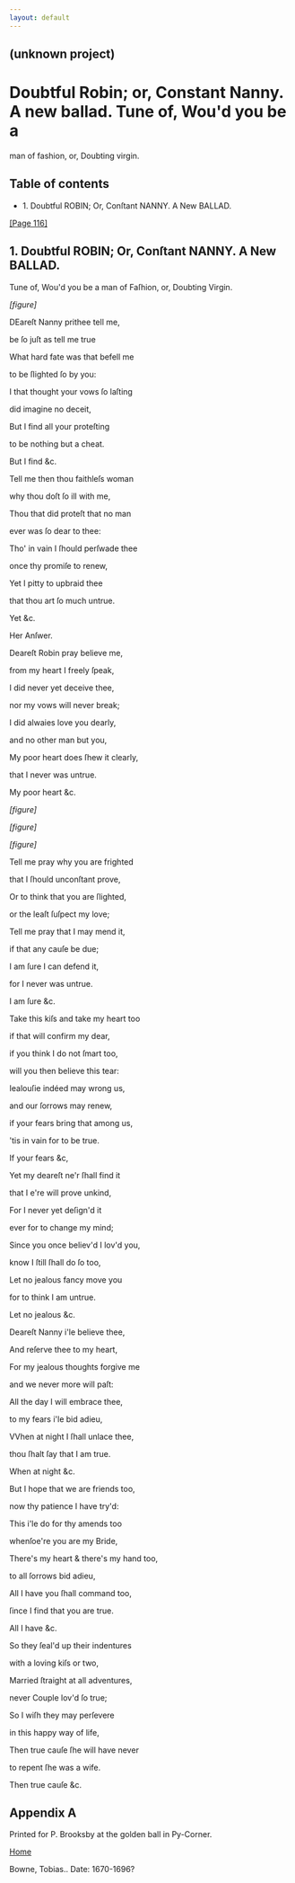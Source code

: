 ```yaml
---
layout: default
---
```

## (unknown project)

# Doubtful Robin; or, Constant Nanny. A new ballad. Tune of, Wou'd you be a
man of fashion, or, Doubting virgin.

## Table of contents

  * 1\. Doubtful ROBIN; Or, Conſtant NANNY. A New BALLAD.

[[Page 116]](http://eebo.chadwyck.com/downloadtiff?vid=183308&page=1)

## 1\. Doubtful ROBIN; Or, Conſtant NANNY. A New BALLAD.

Tune of, Wou'd you be a man of Faſhion, or, Doubting Virgin.

_[figure]_

DEareſt Nanny prithee tell me,

be ſo juſt as tell me true

What hard fate was that befell me

to be ſlighted ſo by you:

I that thought your vows ſo laſting

did imagine no deceit,

But I find all your proteſting

to be nothing but a cheat.

But I find &c.

Tell me then thou faithleſs woman

why thou doſt ſo ill with me,

Thou that did proteſt that no man

ever was ſo dear to thee:

Tho' in vain I ſhould perſwade thee

once thy promiſe to renew,

Yet I pitty to upbraid thee

that thou art ſo much untrue.

Yet &c.

Her Anſwer.

Deareſt Robin pray believe me,

from my heart I freely ſpeak,

I did never yet deceive thee,

nor my vows will never break;

I did alwaies love you dearly,

and no other man but you,

My poor heart does ſhew it clearly,

that I never was untrue.

My poor heart &c.

_[figure]_

_[figure]_

_[figure]_

Tell me pray why you are frighted

that I ſhould unconſtant prove,

Or to think that you are ſlighted,

or the leaſt ſuſpect my love;

Tell me pray that I may mend it,

if that any cauſe be due;

I am ſure I can defend it,

for I never was untrue.

I am ſure &c.

Take this kiſs and take my heart too

if that will confirm my dear,

if you think I do not ſmart too,

will you then believe this tear:

Iealouſie indéed may wrong us,

and our ſorrows may renew,

if your fears bring that among us,

'tis in vain for to be true.

If your fears &c,

Yet my deareſt ne'r ſhall find it

that I e're will prove unkind,

For I never yet deſign'd it

ever for to change my mind;

Since you once believ'd I lov'd you,

know I ſtill ſhall do ſo too,

Let no jealous fancy move you

for to think I am untrue.

Let no jealous &c.

Deareſt Nanny i'le believe thee,

And reſerve thee to my heart,

For my jealous thoughts forgive me

and we never more will paſt:

All the day I will embrace thee,

to my fears i'le bid adieu,

VVhen at night I ſhall unlace thee,

thou ſhalt ſay that I am true.

When at night &c.

But I hope that we are friends too,

now thy patience I have try'd:

This i'le do for thy amends too

whenſoe're you are my Bride,

There's my heart & there's my hand too,

to all ſorrows bid adieu,

All I have you ſhall command too,

ſince I find that you are true.

All I have &c.

So they ſeal'd up their indentures

with a loving kiſs or two,

Married ſtraight at all adventures,

never Couple lov'd ſo true;

So I wiſh they may perſevere

in this happy way of life,

Then true cauſe ſhe will have never

to repent ſhe was a wife.

Then true cauſe &c.

## Appendix A

Printed for P. Brooksby at the golden ball in Py-Corner.

[Home](/)

Bowne, Tobias.. Date: 1670-1696?  

